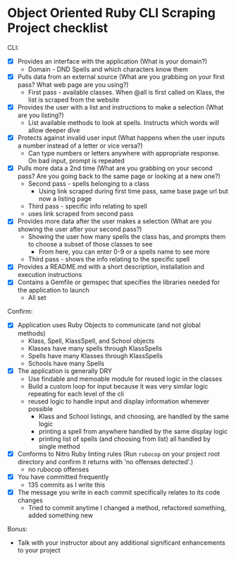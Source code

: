 # Object Oriented Ruby CLI Scraping Project checklist

CLI:
- [X] Provides an interface with the application (What is your domain?)
  - Domain - DND Spells and which characters know them
- [X] Pulls data from an external source (What are you grabbing on your first pass? What web page are you using?)
  - First pass - available classes. When @all is first called on Klass, the list is scraped from the website
- [X] Provides the user with a list and instructions to make a selection (What are you listing?)
  - List available methods to look at spells. Instructs which words will allow deeper dive
- [X] Protects against invalid user input (What happens when the user inputs a number instead of a letter or vice versa?)
  - Can type numbers or letters anywhere with appropriate response. On bad input, prompt is repeated
- [X] Pulls more data a 2nd time (What are you grabbing on your second pass? Are you going back to the same page or looking at a new one?)
  - Second pass - spells belonging to a class
    - Using link scraped during first time pass, same base page url but now a listing page
  - Third pass - specific info relating to spell
   - uses link scraped from second pass
- [X] Provides more data after the user makes a selection (What are you showing the user after your second pass?)
  - Showing the user how many spells the class has, and prompts them to choose a subset of those classes to see
    - From here, you can enter 0-9 or a spells name to see more
  - Third pass - shows the info relating to the specific spell
- [X] Provides a README.md with a short description, installation and execution instructions
- [X] Contains a Gemfile or gemspec that specifies the libraries needed for the application to launch
  - All set

Confirm:
- [X] Application uses Ruby Objects to communicate (and not global methods)
  - Klass, Spell, KlassSpell, and School objects
  - Klasses have many spells through KlassSpells
  - Spells have many Klasses through KlassSpells
  - Schools have many Spells
- [X] The application is generally DRY
  - Use findable and memoable module for reused logic in the classes
  - Build a custom loop for input because it was very similar logic repeating for each level of the cli
  - reused logic to handle input and display information whenever possible
    - Klass and School listings, and choosing, are handled by the same logic
    - printing a spell from anywhere handled by the same display logic
    - printing list of spells (and choosing from list) all handled by single method
- [X] Conforms to Nitro Ruby linting rules (Run `rubocop` on your project root directory and confirm it returns with 'no offenses detected'.)
  - no rubocop offenses
- [X] You have committed frequently
  - 135 commits as I write this
- [X] The message you write in each commit specifically relates to its code changes
  - Tried to commit anytime I changed a method, refactored something, added something new

Bonus:
- Talk with your instructor about any additional significant enhancements to your project